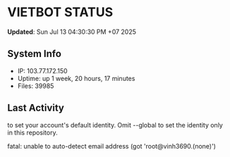 # VIETBOT STATUS
**Updated**: Sun Jul 13 04:30:30 PM +07 2025

## System Info
- IP: 103.77.172.150
- Uptime: up 1 week, 20 hours, 17 minutes
- Files: 39985

## Last Activity

to set your account's default identity.
Omit --global to set the identity only in this repository.

fatal: unable to auto-detect email address (got 'root@vinh3690.(none)')
